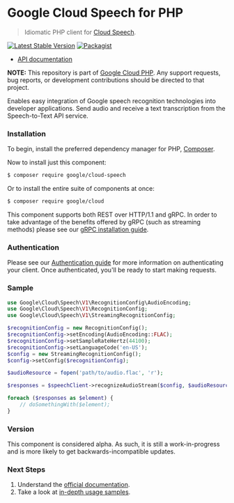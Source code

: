 # Google Cloud Speech for PHP

> Idiomatic PHP client for [Cloud Speech](https://cloud.google.com/speech/).

[![Latest Stable Version](https://poser.pugx.org/google/cloud-speech/v/stable)](https://packagist.org/packages/google/cloud-speech) [![Packagist](https://img.shields.io/packagist/dm/google/cloud-speech.svg)](https://packagist.org/packages/google/cloud-speech)

* [API documentation](http://googleapis.github.io/google-cloud-php/#/docs/cloud-speech/latest)

**NOTE:** This repository is part of [Google Cloud PHP](https://github.com/googleapis/google-cloud-php). Any
support requests, bug reports, or development contributions should be directed to
that project.

Enables easy integration of Google speech recognition technologies into developer applications. Send audio and receive a
text transcription from the Speech-to-Text API service.

### Installation

To begin, install the preferred dependency manager for PHP, [Composer](https://getcomposer.org/).

Now to install just this component:

```sh
$ composer require google/cloud-speech
```

Or to install the entire suite of components at once:

```sh
$ composer require google/cloud
```

This component supports both REST over HTTP/1.1 and gRPC. In order to take advantage of the benefits offered by gRPC (such as streaming methods)
please see our [gRPC installation guide](https://cloud.google.com/php/grpc).

### Authentication

Please see our [Authentication guide](https://github.com/googleapis/google-cloud-php/blob/master/AUTHENTICATION.md) for more information
on authenticating your client. Once authenticated, you'll be ready to start making requests.

### Sample

```php
use Google\Cloud\Speech\V1\RecognitionConfig\AudioEncoding;
use Google\Cloud\Speech\V1\RecognitionConfig;
use Google\Cloud\Speech\V1\StreamingRecognitionConfig;

$recognitionConfig = new RecognitionConfig();
$recognitionConfig->setEncoding(AudioEncoding::FLAC);
$recognitionConfig->setSampleRateHertz(44100);
$recognitionConfig->setLanguageCode('en-US');
$config = new StreamingRecognitionConfig();
$config->setConfig($recognitionConfig);

$audioResource = fopen('path/to/audio.flac', 'r');

$responses = $speechClient->recognizeAudioStream($config, $audioResource);

foreach ($responses as $element) {
    // doSomethingWith($element);
}
```

### Version

This component is considered alpha. As such, it is still a work-in-progress and is more likely to get backwards-incompatible updates.

### Next Steps

1. Understand the [official documentation](https://cloud.google.com/speech/docs/).
2. Take a look at [in-depth usage samples](https://github.com/GoogleCloudPlatform/php-docs-samples/tree/master/speech/).

